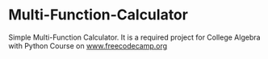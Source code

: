 # Multi-Function-Calculator
Simple Multi-Function Calculator. It is a required project for College Algebra with Python Course on www.freecodecamp.org
